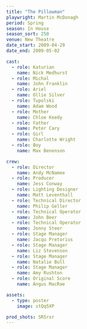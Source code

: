 ```yaml
---
title: "The Pillowman"
playwright: Martin McDonagh
period: Spring
season: In House
season_sort: 250
venue: New Theatre
date_start: 2009-04-29
date_end: 2009-05-02

cast:
  - role: Katurian
    name: Nick Medhurst
  - role: Michal
    name: John Franklin
  - role: Ariel
    name: Ollie Silver
  - role: Tupolski
    name: Adam Wood
  - role: Mother
    name: Chloe Keedy
  - role: Father
    name: Peter Cary
  - role: Girl
    name: Charlotte Wright
  - role: Boy
    name: Max Benenson

crew:
  - role: Director
    name: Andy McNamee
  - role: Producer
    name: Jess Conway
  - role: Lighting Designer
    name: Matt Leventhall
  - role: Technical Director
    name: Philip Geller
  - role: Technical Operator
    name: John Beer
  - role: Technical Operator
    name: Jonny Steer
  - role: Stage Manager
    name: Jacqu Pretorius
  - role: Stage Manager
    name: Liz Stevenson
  - role: Stage Manager
    name: Natalie Bull
  - role: Stage Manager
    name: Amy Rushton
  - role: Original Score
    name: Angus MacRae

assets:
  - type: poster
    image: stQq5XP

prod_shots: SRSrxr
---
```

